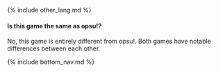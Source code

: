{% include other_lang.md %}

#### Is this game the same as opsu!?

No, this game is entirely different from opsu!. Both games have notable differences between each other.

<!-- Don't touch this part thank you -->
{% include bottom_nav.md %}
